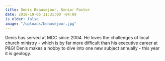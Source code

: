 ```yaml
---
title: Denis Beausejour, Senior Pastor
date: 2018-10-05 11:31:00 -04:00
is_elder: false
image: "/uploads/beausejour.jpg"
---
```


Denis has served at MCC since 2004. He loves the challenges of local church ministry - which is by far more difficult than his executive career at P&G! Denis makes a hobby to dive into one new subject annually - this year it is geology.